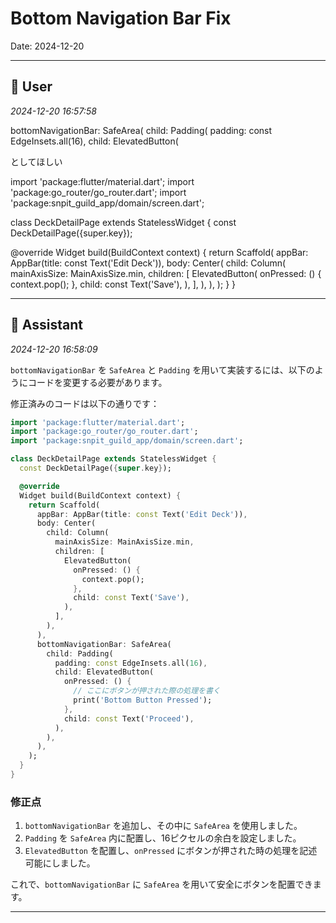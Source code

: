 # Bottom Navigation Bar Fix

Date: 2024-12-20

---

## 👤 User
*2024-12-20 16:57:58*

bottomNavigationBar: SafeArea(
        child: Padding(
          padding: const EdgeInsets.all(16),
          child: ElevatedButton(

としてほしい

import 'package:flutter/material.dart';
import 'package:go_router/go_router.dart';
import 'package:snpit_guild_app/domain/screen.dart';

class DeckDetailPage extends StatelessWidget {
  const DeckDetailPage({super.key});

  @override
  Widget build(BuildContext context) {
    return Scaffold(
      appBar: AppBar(title: const Text('Edit Deck')),
      body: Center(
        child: Column(
          mainAxisSize: MainAxisSize.min,
          children: [
            ElevatedButton(
              onPressed: () {
                context.pop();
              },
              child: const Text('Save'),
            ),
          ],
        ),
      ),
    );
  }
}

---

## 🤖 Assistant
*2024-12-20 16:58:09*

`bottomNavigationBar` を `SafeArea` と `Padding` を用いて実装するには、以下のようにコードを変更する必要があります。

修正済みのコードは以下の通りです：

```dart
import 'package:flutter/material.dart';
import 'package:go_router/go_router.dart';
import 'package:snpit_guild_app/domain/screen.dart';

class DeckDetailPage extends StatelessWidget {
  const DeckDetailPage({super.key});

  @override
  Widget build(BuildContext context) {
    return Scaffold(
      appBar: AppBar(title: const Text('Edit Deck')),
      body: Center(
        child: Column(
          mainAxisSize: MainAxisSize.min,
          children: [
            ElevatedButton(
              onPressed: () {
                context.pop();
              },
              child: const Text('Save'),
            ),
          ],
        ),
      ),
      bottomNavigationBar: SafeArea(
        child: Padding(
          padding: const EdgeInsets.all(16),
          child: ElevatedButton(
            onPressed: () {
              // ここにボタンが押された際の処理を書く
              print('Bottom Button Pressed');
            },
            child: const Text('Proceed'),
          ),
        ),
      ),
    );
  }
}
```

### 修正点
1. `bottomNavigationBar` を追加し、その中に `SafeArea` を使用しました。
2. `Padding` を `SafeArea` 内に配置し、16ピクセルの余白を設定しました。
3. `ElevatedButton` を配置し、`onPressed` にボタンが押された時の処理を記述可能にしました。

これで、`bottomNavigationBar` に `SafeArea` を用いて安全にボタンを配置できます。

---
